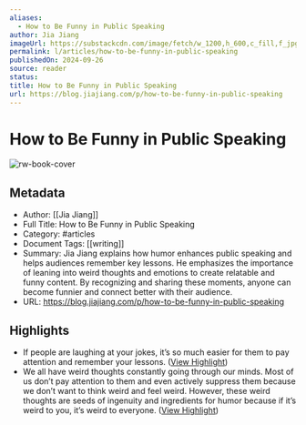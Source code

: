 ```yaml
---
aliases:
  - How to Be Funny in Public Speaking
author: Jia Jiang
imageUrl: https://substackcdn.com/image/fetch/w_1200,h_600,c_fill,f_jpg,q_auto:good,fl_progressive:steep,g_auto/https%3A%2F%2Fsubstack-post-media.s3.amazonaws.com%2Fpublic%2Fimages%2F459545a2-aa0d-4b03-82fe-325c3179d63a_1920x1080.png
permalink: l/articles/how-to-be-funny-in-public-speaking
publishedOn: 2024-09-26
source: reader
status: 
title: How to Be Funny in Public Speaking
url: https://blog.jiajiang.com/p/how-to-be-funny-in-public-speaking
---
```

# How to Be Funny in Public Speaking

![rw-book-cover](https://substackcdn.com/image/fetch/w_1200,h_600,c_fill,f_jpg,q_auto:good,fl_progressive:steep,g_auto/https%3A%2F%2Fsubstack-post-media.s3.amazonaws.com%2Fpublic%2Fimages%2F459545a2-aa0d-4b03-82fe-325c3179d63a_1920x1080.png)

## Metadata

- Author: [[Jia Jiang]]
- Full Title: How to Be Funny in Public Speaking
- Category: #articles
- Document Tags: [[writing]]
- Summary: Jia Jiang explains how humor enhances public speaking and helps audiences remember key lessons. He emphasizes the importance of leaning into weird thoughts and emotions to create relatable and funny content. By recognizing and sharing these moments, anyone can become funnier and connect better with their audience.
- URL: https://blog.jiajiang.com/p/how-to-be-funny-in-public-speaking

## Highlights

- If people are laughing at your jokes, it’s so much easier for them to pay attention and remember your lessons. ([View Highlight](https://read.readwise.io/read/01jdg0c6052gstw0nvcjr8ve62))
- We all have weird thoughts constantly going through our minds. Most of us don’t pay attention to them and even actively suppress them because we don’t want to think weird and feel weird.
  However, these weird thoughts are seeds of ingenuity and ingredients for humor because if it’s weird to you, it’s weird to everyone. ([View Highlight](https://read.readwise.io/read/01jdg0hh8kn5fhw1g10k6wk3xy))

